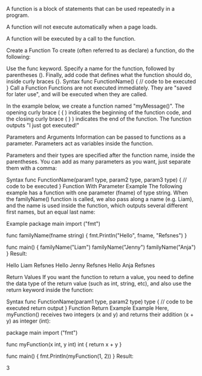 A function is a block of statements that can be used repeatedly in a program.

A function will not execute automatically when a page loads.

A function will be executed by a call to the function.

Create a Function
To create (often referred to as declare) a function, do the following:

Use the func keyword.
Specify a name for the function, followed by parentheses ().
Finally, add code that defines what the function should do, inside curly braces {}.
Syntax
func FunctionName() {
  // code to be executed
}
Call a Function
Functions are not executed immediately. They are "saved for later use", and will be executed when they are called.

In the example below, we create a function named "myMessage()". The opening curly brace ( { ) indicates the beginning of the function code, and the closing curly brace ( } ) indicates the end of the function. The function outputs "I just got executed!"


Parameters and Arguments
Information can be passed to functions as a parameter. Parameters act as variables inside the function.

Parameters and their types are specified after the function name, inside the parentheses. You can add as many parameters as you want, just separate them with a comma:

Syntax
func FunctionName(param1 type, param2 type, param3 type) {
  // code to be executed
}
Function With Parameter Example
The following example has a function with one parameter (fname) of type string. When the familyName() function is called, we also pass along a name (e.g. Liam), and the name is used inside the function, which outputs several different first names, but an equal last name:

Example
package main
import ("fmt")

func familyName(fname string) {
  fmt.Println("Hello", fname, "Refsnes")
}

func main() {
  familyName("Liam")
  familyName("Jenny")
  familyName("Anja")
}
Result:

Hello Liam Refsnes
Hello Jenny Refsnes
Hello Anja Refsnes


Return Values
If you want the function to return a value, you need to define the data type of the return value (such as int, string, etc), and also use the return keyword inside the function:

Syntax
func FunctionName(param1 type, param2 type) type {
  // code to be executed
  return output
}
Function Return Example
Example
Here, myFunction() receives two integers (x and y) and returns their addition (x + y) as integer (int):

package main
import ("fmt")

func myFunction(x int, y int) int {
  return x + y
}

func main() {
  fmt.Println(myFunction(1, 2))
}
Result:

3

